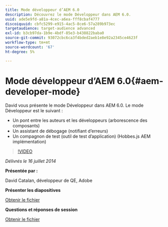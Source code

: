 ```yaml
---
title: Mode développeur d’AEM 6.0
description: Découvrez le mode Développeur dans AEM 6.0.
uuid: ade5e9fd-a81a-4cec-a6ea-fff8cbaf4777
discoiquuid: cbfc5299-e915-4ac5-8ce6-57a289b973ec
targetaudience: target-audience advanced
exl-id: b3cb97da-1b9e-4bdf-85e3-b438822baba0
source-git-commit: 93072cbc6ca3f4bded2aeb1e8e92a2345ce4623f
workflow-type: tm+mt
source-wordcount: '67'
ht-degree: 5%

---
```


# Mode développeur d’AEM 6.0{#aem-developer-mode}

David vous présente le mode Développeur dans AEM 6.0. Le mode Développeur est le suivant :

* Un pont entre les auteurs et les développeurs (arborescence des composants)
* Un assistant de débogage (notifiant d’erreurs)
* Un compagnon de test (outil de test d’application) (Hobbes.js AEM implémentation)

>[!VIDEO](https://video.tv.adobe.com/v/19501/?quality=9)

*Délivrés le 16 juillet 2014*

**Présentée par :**

David Catalan, développeur de QE, Adobe

**Présenter les diapositives**

[Obtenir le fichier](assets/aem-6-developer-mode-07-16-14.pdf)

**Questions et réponses de session**

[Obtenir le fichier](assets/q-a-developer-mode-7-16-14.pdf)
<!--
[Get back to the Overview](https://helpx.adobe.com/experience-manager/kt/eseminars/gems/aem-index.html)
-->
